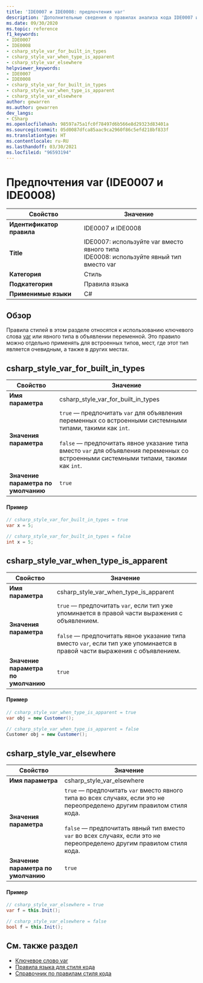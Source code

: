 ```yaml
---
title: 'IDE0007 и IDE0008: предпочтения var'
description: 'Дополнительные сведения о правилах анализа кода IDE0007 и IDE0008: предпочтения var'
ms.date: 09/30/2020
ms.topic: reference
f1_keywords:
- IDE0007
- IDE0008
- csharp_style_var_for_built_in_types
- csharp_style_var_when_type_is_apparent
- csharp_style_var_elsewhere
helpviewer_keywords:
- IDE0007
- IDE0008
- csharp_style_var_for_built_in_types
- csharp_style_var_when_type_is_apparent
- csharp_style_var_elsewhere
author: gewarren
ms.author: gewarren
dev_langs:
- CSharp
ms.openlocfilehash: 98597a75a1fc0f78497d6b566e8d29323d83401a
ms.sourcegitcommit: 05d0087dfca85aac9ca2960f86c5efd218bf833f
ms.translationtype: HT
ms.contentlocale: ru-RU
ms.lasthandoff: 03/30/2021
ms.locfileid: "96593194"
---
```

# <a name="var-preferences-ide0007-and-ide0008"></a>Предпочтения var (IDE0007 и IDE0008)

|Свойство|Значение|
|-|-|
| **Идентификатор правила** | IDE0007 и IDE0008 |
| **Title** | IDE0007: используйте var вместо явного типа<br/> IDE0008: используйте явный тип вместо var |
| **Категория** | Стиль |
| **Подкатегория** | Правила языка |
| **Применимые языки** | C# |

## <a name="overview"></a>Обзор

Правила стилей в этом разделе относятся к использованию ключевого слова [var](../../../csharp/language-reference/keywords/var.md) или явного типа в объявлении переменной. Это правило можно отдельно применять для встроенных типов, мест, где этот тип является очевидным, а также в других местах.

## <a name="csharp_style_var_for_built_in_types"></a>csharp_style_var_for_built_in_types

|Свойство|Значение|
|-|-|
| **Имя параметра** | csharp_style_var_for_built_in_types |
| **Значения параметра** | `true` — предпочитать `var` для объявления переменных со встроенными системными типами, такими как `int`.<br /><br />`false` — предпочитать явное указание типа вместо `var` для объявления переменных со встроенными системными типами, такими как `int`. |
| **Значение параметра по умолчанию** | `true` |

#### <a name="example"></a>Пример

```csharp
// csharp_style_var_for_built_in_types = true
var x = 5;

// csharp_style_var_for_built_in_types = false
int x = 5;
```

## <a name="csharp_style_var_when_type_is_apparent"></a>csharp_style_var_when_type_is_apparent

|Свойство|Значение|
|-|-|
| **Имя параметра** | csharp_style_var_when_type_is_apparent |
| **Значения параметра** | `true` — предпочитать `var`, если тип уже упоминается в правой части выражения с объявлением.<br /><br />`false` — предпочитать явное указание типа вместо `var`, если тип уже упоминается в правой части выражения с объявлением. |
| **Значение параметра по умолчанию** | `true` |

#### <a name="example"></a>Пример

```csharp
// csharp_style_var_when_type_is_apparent = true
var obj = new Customer();

// csharp_style_var_when_type_is_apparent = false
Customer obj = new Customer();
```

## <a name="csharp_style_var_elsewhere"></a>csharp_style_var_elsewhere

|Свойство|Значение|
|-|-|
| **Имя параметра** | csharp_style_var_elsewhere |
| **Значения параметра** | `true` — предпочитать `var` вместо явного типа во всех случаях, если это не переопределено другим правилом стиля кода.<br /><br />`false` — предпочитать явный тип вместо `var` во всех случаях, если это не переопределено другим правилом стиля кода. |
| **Значение параметра по умолчанию** | `true` |

#### <a name="example"></a>Пример

```csharp
// csharp_style_var_elsewhere = true
var f = this.Init();

// csharp_style_var_elsewhere = false
bool f = this.Init();
```

## <a name="see-also"></a>См. также раздел

- [Ключевое слово var](../../../csharp/language-reference/keywords/var.md)
- [Правила языка для стиля кода](language-rules.md)
- [Справочник по правилам стиля кода](index.md)
